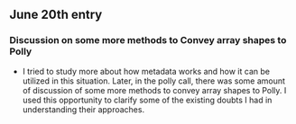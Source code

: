 ## June 20th entry

### Discussion on some more methods to Convey array shapes to Polly
- I tried to study more about how metadata works and how it can be utilized in this situation. Later, in the polly call, there was some amount of discussion of some more methods to convey array shapes to Polly. I used this opportunity to clarify some of the existing doubts I had in understanding their approaches.
